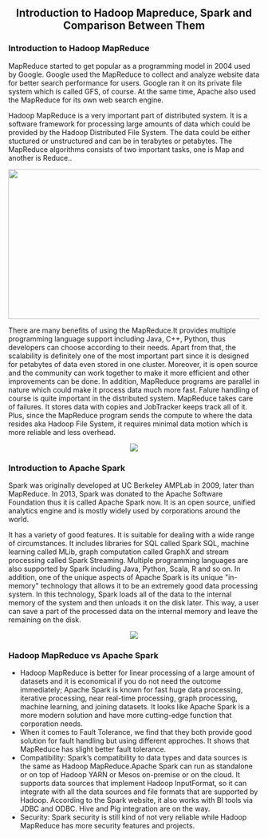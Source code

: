 <div align=center>
  
## Introduction to Hadoop Mapreduce, Spark and Comparison Between Them
</div>

### Introduction to Hadoop MapReduce
MapReduce started to get popular as a programming model in 2004 used by Google. Google used the MapReduce to collect and analyze website data for better search performance for users. Google ran it on its private file system which is called GFS, of course. At the same time, Apache also used the MapReduce for its own web search engine. 


Hadoop MapReduce is a very important part of distributed system. It is a software framework for processing large amounts of data which could be provided by the Hadoop Distributed File System. The data could be either stuctured or unstructured and can be in terabytes or petabytes. The MapReduce algorithms consists of two important tasks, one is Map and another is Reduce..
<div align=center>
<img src = "https://github.com/gowarrior/dist-sys-practice/blob/master/technical-report/image.png" width="700" height="300" >
</div>

There are many benefits of using the MapReduce.It provides multiple programming language support including Java, C++, Python, thus developers can choose according to their needs. Apart from that, the scalability is definitely one of the most important part since it is designed for petabytes of data even stored in one cluster. Moreover, it is open source and the community can work together to make it more efficient and other improvements can be done. In addition, MapReduce programs are parallel in nature which could make it process data much more fast. Falure handling of course is quite important in the distributed system. MapReduce takes care of failures. It stores data with copies and JobTracker keeps track all of it. Plus, since the MapReduce program sends the compute to where the data resides aka Hadoop File System, it requires minimal data motion which is more reliable and less overhead.

<div align=center>
<img src = "https://github.com/gowarrior/dist-sys-practice/blob/master/technical-report/1.jpg" >
</div>

### Introduction to Apache Spark
Spark was originally developed at UC Berkeley AMPLab in 2009, later than MapReduce. In 2013, Spark was donated to the Apache Software Foundation thus it is called Apache Spark now. It is an open source, unified analytics engine and is mostly widely used by corporations around the world.

It has a variety of good features. It is suitable for dealing with a wide range of circumstances. It includes libraries for SQL called Spark SQL, machine learning called MLib, graph computation called GraphX and stream processing called Spark Streaming. Multiple programming languages are also supported by Spark including Java, Python, Scala,  R and so on. In addition, one of the unique aspects of Apache Spark is its unique "in-memory" technology that allows it to be an extremely good data processing system. In this technology, Spark loads all of the data to the internal memory of the system and then unloads it on the disk later. This way, a user can save a part of the processed data on the internal memory and leave the remaining on the disk. 
<div align=center>
<img src = "https://github.com/gowarrior/dist-sys-practice/blob/master/technical-report/3.png" >
</div>

### Hadoop MapReduce vs Apache Spark

* Hadoop MapReduce is better for linear processing of a large amount of datasets and it is economical if you do not need the outcome immediately; Apache Spark is known for fast huge data processing, iterative processing, near real-time processing, graph processing, machine learning, and joining datasets. It looks like Apache Spark is a more modern solution and have more cutting-edge function that corporation needs.
* When it comes to Fault Tolerance, we find that they both provide good solution for fault handling but using different approches. It shows that MapReduce has slight better fault tolerance.
* Compatibility: Spark’s compatibility to data types and data sources is the same as Hadoop MapReduce.Apache Spark can run as standalone or on top of Hadoop YARN or Mesos on-premise or on the cloud. It supports data sources that implement Hadoop InputFormat, so it can integrate with all the data sources and file formats that are supported by Hadoop. According to the Spark website, it also works with BI tools via JDBC and ODBC. Hive and Pig integration are on the way.
* Security: Spark security is still kind of not very reliable while Hadoop MapReduce has more security features and projects.
